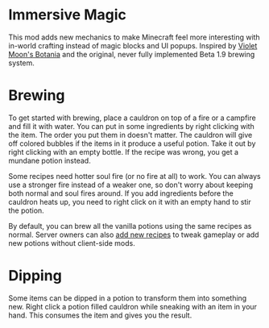 # Immersive Magic

This mod adds new mechanics to make Minecraft feel more interesting with in-world crafting instead of magic blocks and
UI popups. Inspired by [Violet Moon's Botania](https://modrinth.com/mod/botania) and the original, never fully
implemented Beta 1.9 brewing system.

# Brewing

To get started with brewing, place a cauldron on top of a fire or a campfire and fill it with water. You can put in some
ingredients by right clicking with the item. The order you put them in doesn't matter. The cauldron will give off
colored bubbles if the items in it produce a useful potion. Take it out by right clicking with an empty bottle.
If the recipe was wrong, you get a mundane potion instead.

Some recipes need hotter soul fire (or no fire at all) to work. You can always use a stronger fire instead of a weaker
one, so don't worry about keeping both normal and soul fires around. If you add ingredients before the cauldron heats
up, you need to right click on it with an empty hand to stir the potion.

By default, you can brew all the vanilla potions using the same recipes as normal. Server owners
can also [add new recipes](./docs/Writing_Recipes.md) to tweak gameplay or add new potions without client-side mods.

# Dipping

Some items can be dipped in a potion to transform them into something new. Right click a potion filled cauldron while
sneaking with an item in your hand. This consumes the item and gives you the result.